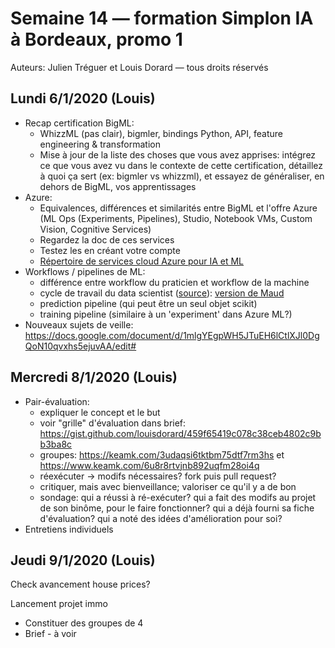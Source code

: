 # Semaine 14 — formation Simplon IA à Bordeaux, promo 1

Auteurs: Julien Tréguer et Louis Dorard — tous droits réservés

## Lundi 6/1/2020 (Louis)

- Recap certification BigML:
	- WhizzML (pas clair), bigmler, bindings Python, API, feature engineering & transformation
	- Mise à jour de la liste des choses que vous avez apprises: intégrez ce que vous avez vu dans le contexte de cette certification, détaillez à quoi ça sert (ex: bigmler vs whizzml), et essayez de généraliser, en dehors de BigML, vos apprentissages
- Azure:
	- Equivalences, différences et similarités entre BigML et l'offre Azure (ML Ops (Experiments, Pipelines), Studio, Notebook VMs, Custom Vision, Cognitive Services)
	- Regardez la doc de ces services
	- Testez les en créant votre compte
  - [Répertoire de services cloud Azure pour IA et ML](https://azure.microsoft.com/fr-fr/services/#ai-machine-learning)
- Workflows / pipelines de ML:
  - différence entre workflow du praticien et workflow de la machine
  - cycle de travail du data scientist ([source](https://openclassrooms.com/fr/courses/4011851-initiez-vous-au-machine-learning/4025156-plongez-vous-dans-la-peau-d-un-data-scientist)): [version de Maud](https://docs.google.com/presentation/d/1abuCRAw0CPdJvV9r3UgQKYA7lccauAoOQl7BP-XjTkY/edit#slide=id.g76122d8c40_0_86)
  - prediction pipeline (qui peut être un seul objet scikit)
  - training pipeline (similaire à un 'experiment' dans Azure ML?)
- Nouveaux sujets de veille: https://docs.google.com/document/d/1mlgYEgpWH5JTuEH6lCtlXJl0DgQoN10qvxhs5ejuvAA/edit#

## Mercredi 8/1/2020 (Louis)

- Pair-évaluation: 
  - expliquer le concept et le but
  - voir "grille" d'évaluation dans brief: https://gist.github.com/louisdorard/459f65419c078c38ceb4802c9bb3ba8c
  - groupes: https://keamk.com/3udaqsi6tktbm75dtf7rm3hs et https://www.keamk.com/6u8r8rtvjnb892uqfm28oi4q
  - réexécuter -> modifs nécessaires? fork puis pull request?
  - critiquer, mais avec bienveillance; valoriser ce qu'il y a de bon
  - sondage: qui a réussi à ré-exécuter? qui a fait des modifs au projet de son binôme, pour le faire fonctionner? qui a déjà fourni sa fiche d'évaluation? qui a noté des idées d'amélioration pour soi?
- Entretiens individuels

## Jeudi 9/1/2020 (Louis)

Check avancement house prices?

Lancement projet immo
- Constituer des groupes de 4
- Brief - à voir
